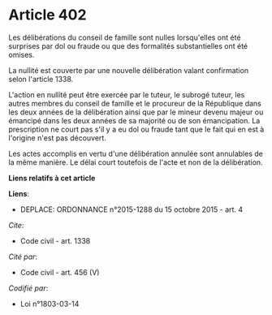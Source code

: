 # Article 402

Les délibérations du conseil de famille sont nulles lorsqu'elles ont été surprises par dol ou fraude ou que des formalités
substantielles ont été omises. 

La nullité est couverte par une nouvelle délibération valant confirmation selon l'article 1338. 

L'action en nullité peut être exercée par le tuteur, le subrogé tuteur, les autres membres du conseil de famille et le
procureur de la République dans les deux années de la délibération ainsi que par le mineur devenu majeur ou émancipé dans les
deux années de sa majorité ou de son émancipation. La prescription ne court pas s'il y a eu dol ou fraude tant que le fait
qui en est à l'origine n'est pas découvert. 

Les actes accomplis en vertu d'une délibération annulée sont annulables de la même manière. Le délai court toutefois de
l'acte et non de la délibération.

**Liens relatifs à cet article**

**Liens**:

  - DEPLACE: ORDONNANCE n°2015-1288 du 15 octobre 2015 - art. 4

_Cite_:

  - Code civil - art. 1338

_Cité par_:

  - Code civil - art. 456 (V)

_Codifié par_:

  - Loi n°1803-03-14
